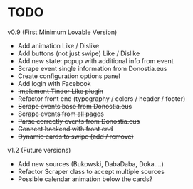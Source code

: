 TODO
====================

v0.9 (First Minimum Lovable Version)
* Add animation Like / Dislike
* Add buttons (not just swipe) Like / Dislike
* Add new state: popup with additional info from event
* Scrape event single information from Donostia.eus
* Create configuration options panel
* Add login with Facebook
* ~~Implement Tinder Like plugin~~
* ~~Refactor front end (typography / colors / header / footer)~~
* ~~Scrape events base from Donostia.eus~~
* ~~Scrape events from all pages~~
* ~~Parse correctly events from Donostia.eus~~
* ~~Connect backend with front end~~
* ~~Dynamic cards to swipe (add / remove)~~

v1.2 (Future versions)
* Add new sources (Bukowski, DabaDaba, Doka....)
* Refactor Scraper class to accept multiple sources
* Possible calendar animation below the cards?